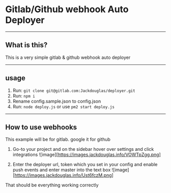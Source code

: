 # Gitlab/Github webhook Auto Deployer

----
## What is this?
This is a very simple gitlab & github webhook auto deployer

----
## usage
1. Run: `git clone git@gitlab.com:Jackdouglas/deployer.git`
2. Run: `npm i`
3. Rename config.sample.json to config.json
4. Run: `node deploy.js` or use `pm2 start deploy.js`

----
## How to use webhooks
This example will be for gitlab. google it for github

1.  Go-to your project and on the sidebar hover over settings and click integrations
![image][https://images.jackdouglas.info/VOWTpZgg.png]

2. Enter the deployer url, token which you set in your config and enable push events and enter master into the text box
![image][https://images.jackdouglas.info/Ust6fczM.png]

That should be everything working correctly